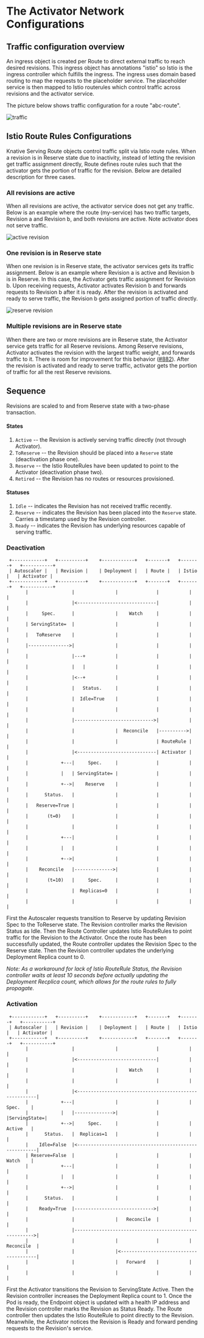 # The Activator Network Configurations

## Traffic configuration overview

An ingress object is created per Route to direct external traffic to reach desired revisions. This ingress
object has annotations "istio" so Istio is the ingress controller which fulfills the ingress. The ingress
uses domain based routing to map the requests to the placeholder service. The placeholder service is then
mapped to Istio routerules which control traffic across revisions and the activator service.

The picture below shows traffic configuration for a route "abc-route".

![traffic](images/routeTraffic.png)

## Istio Route Rules Configurations

Knative Serving Route objects control traffic split via Istio route rules. When a revision is in Reserve state
due to inactivity, instead of letting the revision get traffic assignment directly, Route defines route
rules such that the activator gets the portion of traffic for the revision. Below are detailed description
for three cases.

### All revisions are active

When all revisions are active, the activator service does not get any traffic.
Below is an example where the route (my-service) has two traffic targets, Revision a and Revision b, and
both revisions are active. Note activator does not serve traffic.

![active revision](images/activator_activeRevision.png)

### One revision is in Reserve state

When one revision is in Reserve state, the activator services gets its traffic assignment.
Below is an example where Revision a is active and Revision b is in Reserve. In this case, the Activator
gets traffic assignment for Revision b. Upon receiving requests, Activator activates Revision b and
forwards requests to Revision b after it is ready. After the revision is activated and ready to serve
traffic, the Revision b gets assigned portion of traffic directly.

![reserve revision](images/activator_reserveRevision.png)

### Multiple revisions are in Reserve state

When there are two or more revisions are in Reserve state, the Activator service gets traffic for all
Reserve revisions. Among Reserve revisions, Activator activates the revision with the largest traffic
weight, and forwards traffic to it. There is room for improvement for this behavior ([#882](https://github.com/knative/serving/issues/882)).
After the revision is activated and ready to serve traffic, activator gets the portion of traffic
for all the rest Reserve revisions.

## Sequence

Revisions are scaled to and from Reserve state with a two-phase transaction.

#### States

1. `Active` -- the Revision is actively serving traffic directly (not through Activator).
2. `ToReserve` -- the Revision should be placed into a `Reserve` state (deactivation phase one).
3. `Reserve` -- the Istio RouteRules have been updated to point to the Activator (deactivation phase two).
4. `Retired` -- the Revision has no routes or resources provisioned.

#### Statuses

1. `Idle` -- indicates the Revision has not received traffic recently.
2. `Reserve` -- indicates the Revision has been placed into the `Reserve` state.  Carries a timestamp used by the Revision controller.
3. `Ready` -- indicates the Revision has underlying resources capable of serving traffic.

### Deactivation

```
 +------------+   +----------+    +------------+   +-------+   +-------+   +-----------+
 | Autoscaler |   | Revision |    | Deployment |   | Route |   | Istio |   | Activator |
 +------------+   +----------+    +------------+   +-------+   +-------+   +-----------+
       |                |               |              |           |             |
       |                |<-----------------------------|           |             |
       |     Spec.      |               |    Watch     |           |             |
       | ServingState=  |               |              |           |             |
       |   ToReserve    |               |              |           |             |
       |--------------->|               |              |           |             |
       |                |---+           |              |           |             |
       |                |   |           |              |           |             |
       |                |<--+           |              |           |             |
       |                |   Status.     |              |           |             |
       |                |  Idle=True    |              |           |             |
       |                |               |              |           |             |
       |                |----------------------------->|           |             |
       |                |               |  Reconcile   |---------->|             |
       |                |               |              | RouteRule |             |
       |                |<-----------------------------| Activator |             |
       |            +---|     Spec.     |              |           |             |
       |            |   | ServingState= |              |           |             |
       |            +-->|    Reserve    |              |           |             |
       |      Status.   |               |              |           |             |
       |   Reserve=True |               |              |           |             |
       |       (t=0)    |               |              |           |             |
       |                |               |              |           |             |
       |            +---|               |              |           |             |
       |            |   |               |              |           |             |
       |            +-->|               |              |           |             |
       |    Reconcile   |-------------->|              |           |             |
       |       (t=10)   |     Spec.     |              |           |             |
       |                |  Replicas=0   |              |           |             |
       |                |               |              |           |             |

```

First the Autoscaler requests
transition to Reserve by updating Revision Spec to the ToReserve state.  The Revision controller marks
the Revision Status as Idle.  Then the Route Controller updates Istio RouteRules to point traffic for
the Revision to the Activator.  Once the route has been successfully updated, the Route controller
updates the Revision Spec to the Reserve state.  Then the Revision controller updates the underlying
Deployment Replica count to 0.

*Note: As a workaround for lack of Istio RouteRule Status, the Revision controller waits at least 10
seconds before actually updating the Deployment Recplica count, which allows for the route rules to
fully propagate.*

### Activation

```
 +------------+   +----------+    +------------+   +-------+   +-------+   +-----------+
 | Autoscaler |   | Revision |    | Deployment |   | Route |   | Istio |   | Activator |
 +------------+   +----------+    +------------+   +-------+   +-------+   +-----------+
       |                |               |              |           |             |
       |                |<-----------------------------|           |             |
       |                |               |    Watch     |           |             |
       |                |               |              |           |             |
       |                |<-------------------------------------------------------|
       |            +---|               |              |           |    Spec.    |
       |            |   |-------------->|              |           |ServingState=| 
       |            +-->|     Spec.     |              |           |    Active   |
       |      Status.   |  Replicas=1   |              |           |             |
       |    Idle=False  |<-------------------------------------------------------|
       | Reserve=False  |               |              |           |    Watch    |
       |            +---|               |              |           |             |
       |            |   |               |              |           |             |
       |            +-->|               |              |           |             |
       |      Status.   |               |              |           |             |
       |    Ready=True  |----------------------------->|           |             |
       |                |               |   Reconcile  |           |             |
       |                |------------------------------------------------------->|
       |                |               |              |           |  Reconcile  |
       |                |               |<---------------------------------------|
       |                |               |   Forward    |           |             |
       |                |               |              |           |             |
```

First the Activator transitions the Revision to ServingState Active.  Then the Revision controller
increases the Deployment Replica count to 1.  Once the Pod is ready, the Endpoint object is updated
with a health IP address and the Revision controller marks the Revision as Status Ready.  The Route
controller then updates the Istio RouteRule to point directly to the Revision.  Meanwhile, the
Activator notices the Revision is Ready and forward pending requests to the Revision's service.
